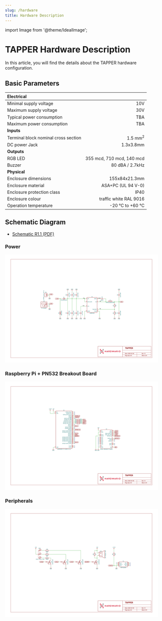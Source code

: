 ```yaml
---
slug: /hardware
title: Hardware Description
---
```


import Image from '@theme/IdealImage';

# TAPPER Hardware Description

In this article, you will find the details about the TAPPER hardware configuration.

## Basic Parameters

| **Electrical**                       |                           |
| :----------------------------------- | ------------------------: |
| Minimal supply voltage               |                       10V |
| Maximum supply voltage               |                       30V |
| Typical power consumption            |                       TBA | [//]: # TODO |
| Maximum power consumption            |                       TBA | [//]: # TODO |
| **Inputs**                           |                           |
| Terminal block nominal cross section |        1.5 mm<sup>2</sup> |
| DC power Jack                        |                 1.3x3.8mm |
| **Outputs**                          |                           |
| RGB LED                              | 355 mcd, 710 mcd, 140 mcd |
| Buzzer                               |           80 dBA / 2.7kHz |
| **Physical**                         |                           |
| Enclosure dimensions                 |             155x84x21.3mm |
| Enclosure material                   |        ASA+PC (UL 94 V-0) |
| Enclosure protection class           |                      IP40 |
| Enclosure colour                     |    traffic white RAL 9016 |
| Operation temperature                |          -20 °C to +60 °C |

## Schematic Diagram

- [Schematic R1.1 (PDF)](media/hio-tapper-r1.1-schematic.pdf)

### Power

![](media/hio-tapper-r1.1-schematic-1.png)

### Raspberry Pi + PN532 Breakout Board

![](media/hio-tapper-r1.1-schematic-2.png)

### Peripherals

![](media/hio-tapper-r1.1-schematic-3.png)
